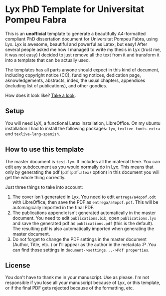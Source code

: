 Lyx PhD Template for Universitat Pompeu Fabra
=============================================

This is an **unofficial** template to generate a beautifully A4-formatted compliant PhD dissertation document for Universitat Pompeu Fabra, using Lyx. Lyx is awesome, beautiful and powerful as Latex, but easy! After several people asked me how I managed to write my thesis in Lyx (trust me, it was not easy) I decided to just remove all the text from it and transform it into a template that can be actually used.

The templates has all parts anyone should expect in this kind of document, including copyright notice (CC), funding notices, dedication page, aknowledgements, abstracts, index, the usual chapters, appendices (including list of publications), and other goodies.

How does it look like? [Take a look](http://mtg.upf.edu/system/files/publications/thesis-Julia-Carles-F.pdf).


Setup
-----

You will need LyX, a functional Latex installation, LibreOffice. On my ubuntu installation I had to install the following packages: `lyx`, `texlive-fonts-extra` and `texlive-lang-spanish`.


How to use this template
------------------------

The master document is `tesi.lyx`. It includes all the material there. You can edit any subdocument as you would normally do in Lyx. This means that only by generating the pdf (`pdf(pdflatex)` option) in this document you will get the whole thing correctly.

Just three things to take into account:

1. The cover isn't generated in Lyx. You need to edit `entrega/a4opof.odt` with LibreOffice, then save the PDF as `entrega/a4opof.pdf`. This will be automagically imported in the final PDF.
2. The publications appendix isn't generated automatically in the master document. You need to edit `publications.bib`, open `publications.lyx` and save the generated pdf as `publications.pdf` (this is the default). The resulting pdf is also automatically imported when generating the master document.
3. Do not forget to change the PDF settings in the master document (Author, Title, etc..) or I'll appear as the author in the metadata :P .You can find those settings in `document->settings...->Pdf properties`.


License
-------

You don't have to thank me in your manuscript. Use as please. I'm not responsible if you lose all your manuscript because of Lyx, or this template, or if the final PDF gets rejected because of the formatting, etc.

